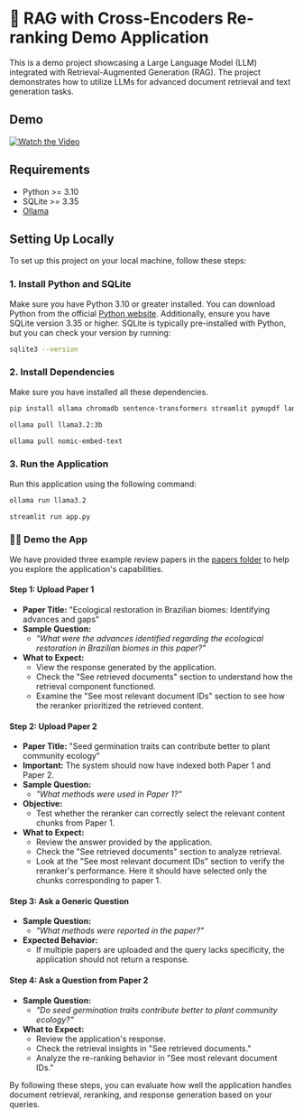 # 📑 RAG with Cross-Encoders Re-ranking Demo Application

This is a demo project showcasing a Large Language Model (LLM) integrated with Retrieval-Augmented Generation (RAG). The project demonstrates how to utilize LLMs for advanced document retrieval and text generation tasks.

## Demo
[![Watch the Video](https://img.youtube.com/vi/fjWbWOT4VJU/0.jpg)](https://youtu.be/fjWbWOT4VJU)


## Requirements

- Python >= 3.10
- SQLite >= 3.35
- [Ollama](https://ollama.ai/download)

## Setting Up Locally

To set up this project on your local machine, follow these steps:

### 1. Install Python and SQLite

Make sure you have Python 3.10 or greater installed. You can download Python from the official [Python website](https://www.python.org/). Additionally, ensure you have SQLite version 3.35 or higher. SQLite is typically pre-installed with Python, but you can check your version by running:

```bash
sqlite3 --version
```

### 2. Install Dependencies

Make sure you have installed all these dependencies.

```sh
pip install ollama chromadb sentence-transformers streamlit pymupdf langchain-community
```

```sh
ollama pull llama3.2:3b
```

```sh
ollama pull nomic-embed-text
```


### 3. Run the Application

Run this application using the following command:

```sh
ollama run llama3.2
```

```sh
streamlit run app.py
```

### 👩‍💻 Demo the App

We have provided three example review papers in the [papers folder](https://github.com/jd-coderepos/rag-reranker-QA/tree/main/papers) to help you explore the application's capabilities.

#### Step 1: Upload Paper 1

- **Paper Title:** "Ecological restoration in Brazilian biomes: Identifying advances and gaps"
- **Sample Question:**  
  - *"What were the advances identified regarding the ecological restoration in Brazilian biomes in this paper?"*
- **What to Expect:**  
  - View the response generated by the application.  
  - Check the "See retrieved documents" section to understand how the retrieval component functioned.  
  - Examine the "See most relevant document IDs" section to see how the reranker prioritized the retrieved content.

#### Step 2: Upload Paper 2

- **Paper Title:** "Seed germination traits can contribute better to plant community ecology"
- **Important:** The system should now have indexed both Paper 1 and Paper 2.
- **Sample Question:**  
  - *"What methods were used in Paper 1?"*
- **Objective:**  
  - Test whether the reranker can correctly select the relevant content chunks from Paper 1.
- **What to Expect:**  
  - Review the answer provided by the application.  
  - Check the "See retrieved documents" section to analyze retrieval.  
  - Look at the "See most relevant document IDs" section to verify the reranker's performance. Here it should have selected only the chunks corresponding to paper 1.

#### Step 3: Ask a Generic Question

- **Sample Question:**  
  - *"What methods were reported in the paper?"*
- **Expected Behavior:**  
  - If multiple papers are uploaded and the query lacks specificity, the application should not return a response.

#### Step 4: Ask a Question from Paper 2

- **Sample Question:**  
  - *"Do seed germination traits contribute better to plant community ecology?"*
- **What to Expect:**  
  - Review the application's response.  
  - Check the retrieval insights in "See retrieved documents."  
  - Analyze the re-ranking behavior in "See most relevant document IDs."

By following these steps, you can evaluate how well the application handles document retrieval, reranking, and response generation based on your queries.

